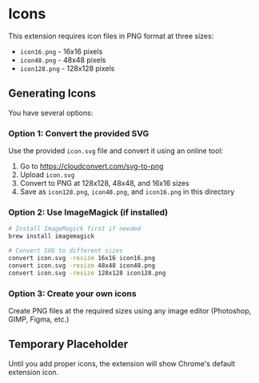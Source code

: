 # Icons

This extension requires icon files in PNG format at three sizes:
- `icon16.png` - 16x16 pixels
- `icon48.png` - 48x48 pixels
- `icon128.png` - 128x128 pixels

## Generating Icons

You have several options:

### Option 1: Convert the provided SVG
Use the provided `icon.svg` file and convert it using an online tool:
1. Go to https://cloudconvert.com/svg-to-png
2. Upload `icon.svg`
3. Convert to PNG at 128x128, 48x48, and 16x16 sizes
4. Save as `icon128.png`, `icon48.png`, and `icon16.png` in this directory

### Option 2: Use ImageMagick (if installed)
```bash
# Install ImageMagick first if needed
brew install imagemagick

# Convert SVG to different sizes
convert icon.svg -resize 16x16 icon16.png
convert icon.svg -resize 48x48 icon48.png
convert icon.svg -resize 128x128 icon128.png
```

### Option 3: Create your own icons
Create PNG files at the required sizes using any image editor (Photoshop, GIMP, Figma, etc.)

## Temporary Placeholder
Until you add proper icons, the extension will show Chrome's default extension icon.
